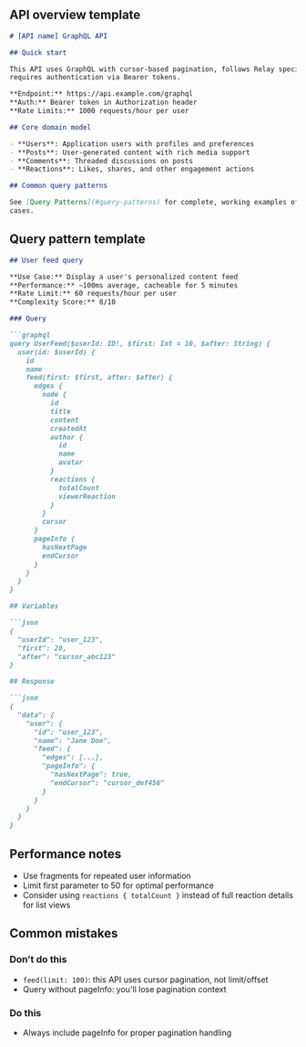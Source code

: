 ## API overview template

```markdown
# [API name] GraphQL API

## Quick start

This API uses GraphQL with cursor-based pagination, follows Relay specifications, and 
requires authentication via Bearer tokens.

**Endpoint:** https://api.example.com/graphql
**Auth:** Bearer token in Authorization header
**Rate Limits:** 1000 requests/hour per user

## Core domain model

- **Users**: Application users with profiles and preferences
- **Posts**: User-generated content with rich media support  
- **Comments**: Threaded discussions on posts
- **Reactions**: Likes, shares, and other engagement actions

## Common query patterns

See [Query Patterns](#query-patterns) for complete, working examples of typical use 
cases.
```

## Query pattern template

```markdown
## User feed query

**Use Case:** Display a user's personalized content feed
**Performance:** ~100ms average, cacheable for 5 minutes
**Rate Limit:** 60 requests/hour per user
**Complexity Score:** 8/10

### Query

```graphql
query UserFeed($userId: ID!, $first: Int = 10, $after: String) {
  user(id: $userId) {
    id
    name
    feed(first: $first, after: $after) {
      edges {
        node {
          id
          title
          content
          createdAt
          author {
            id
            name
            avatar
          }
          reactions {
            totalCount
            viewerReaction
          }
        }
        cursor
      }
      pageInfo {
        hasNextPage
        endCursor
      }
    }
  }
}

## Variables

```json
{
  "userId": "user_123",
  "first": 20,
  "after": "cursor_abc123"
}

## Response

```json
{
  "data": {
    "user": {
      "id": "user_123",
      "name": "Jane Doe",
      "feed": {
        "edges": [...],
        "pageInfo": {
          "hasNextPage": true,
          "endCursor": "cursor_def456"
        }
      }
    }
  }
}
```

## Performance notes

- Use fragments for repeated user information
- Limit first parameter to 50 for optimal performance
- Consider using `reactions { totalCount }` instead of full reaction details for list views

## Common mistakes

### Don’t do this

- `feed(limit: 100)`: this API uses cursor pagination, not limit/offset
- Query without pageInfo: you'll lose pagination context

### Do this

- Always include pageInfo for proper pagination handling
